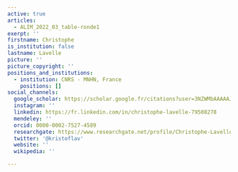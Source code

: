 ```yaml
---
active: true
articles:
  - ALIM_2022_03_table-ronde1
exerpt: ''
firstname: Christophe
is_institution: false
lastname: Lavelle
picture: ''
picture_copyright: ''
positions_and_institutions:
  - institution: CNRS - MNHN, France
    positions: []
social_channels:
  google_scholar: https://scholar.google.fr/citations?user=3NZWMbAAAAAJ&hl=fr
  instagram: ''
  linkedin: https://fr.linkedin.com/in/christophe-lavelle-79508278
  mendeley: ''
  orcid: 0000-0002-7527-4589
  researchgate: https://www.researchgate.net/profile/Christophe-Lavelle
  twitter: '@kristoflav'
  website: ''
  wikipedia: ''

---
```

